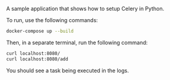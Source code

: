 A sample application that shows how to setup Celery in Python.

To run, use the following commands:

```bash
docker-compose up --build
```

Then, in a separate terminal, run the following command:

```bash
curl localhost:8080/
curl localhost:8080/add
```

You should see a task being executed in the logs.